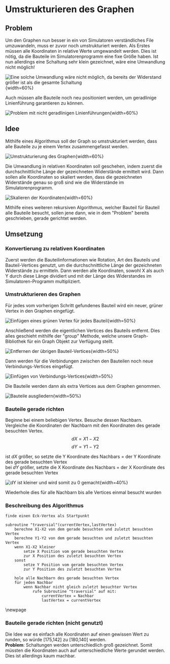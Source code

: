 # Umstrukturieren des Graphen

## Problem
Um den Graphen nun besser in ein von Simulatoren verständliches File umzuwandeln, muss er zuvor noch umstrukturiert werden. Als Erstes müssen alle Koordinaten in relative Werte umgewandelt werden. Dies ist nötig, da die Bauteile im Simulatorenprogramm eine fixe Größe haben. Ist nun allerdings eine Schaltung sehr klein gezeichnet, wäre eine Umwandlung nicht möglich!

![Eine solche Umwandlung wäre nicht möglich, da bereits der Widerstand größer ist als die gesamte Schaltung](.\Dateien\ProblemMitUmwandlung.png){width=60%}

Auch müssen alle Bauteile noch neu positioniert werden, um geradlinige Linienführung garantieren zu können.

![Problem mit nicht geradlinigen Linienführungen](.\Dateien\FromTo.png){width=60%}

## Idee
Mithilfe eines Algorithmus soll der Graph so umstrukturiert werden, dass alle Bauteile zu je einem Vertex zusammengefasst werden.

![Umstrukturierung des Graphen](.\Dateien\Umstruckturieren1.png){width=60%}

Die Umwandlung in relativen Koordinaten soll geschehen, indem zuerst die durchschnittliche Länge der gezeichneten Widerstände ermittelt wird. Dann sollen alle Koordinaten so skaliert werden, dass die gezeichneten Widerstände genau so groß sind wie die Widerstände im Simulatorenprogramm.

![Skalieren der Koordinaten](.\Dateien\ProblemMitUmwandlungLösung.png){width=60%}

Mithilfe eines weiteren rekursiven Algorithmus, welcher Bauteil für Bauteil alle Bauteile besucht, sollen jene dann, wie in dem "Problem" bereits geschrieben, gerade gerichtet werden.

## Umsetzung
### Konvertierung zu relativen Koordinaten
Zuerst werden die Bauteilinformationen wie Rotation, Art des Bauteils und Bauteil-Vertices genutzt, um die durchschnittliche Länge der gezeichneten Widerstände zu ermitteln. Dann werden alle Koordinaten, sowohl X als auch Y durch diese Länge dividiert und mit der Länge des Widerstandes im Simulatoren-Programm multipliziert.

### Umstrukturieren des Graphen
Für jedes vom vorherigen Schritt gefundenes Bauteil wird ein neuer, grüner Vertex in den Graphen eingefügt.

![Einfügen eines grünen Vertex für jedes Bauteil](.\Dateien\Umstruckturieren2.png){width=50%}

Anschließend werden die eigentlichen Vertices des Bauteils entfernt. Dies alles geschieht mithilfe der "group" Methode, welche unsere Graph-Bibliothek für ein Graph Objekt zur Verfügung stellt.

![Entfernen der übrigen Bauteil-Vertices](.\Dateien\Umstruckturieren3.png){width=50%}

Dann werden für die Verbindungen zwischen den Bauteilen noch neue Verbindungs-Vertices eingefügt.

![Einfügen von Verbindungs-Vertices](.\Dateien\Umstruckturierung4.png){width=50%}

Die Bauteile werden dann als extra Vertices aus dem Graphen genommen.

![Bauteile ausgliedern](.\Dateien\Umstruckturierung5.png){width=50%}

### Bauteile gerade richten
Beginne bei einem beliebigen Vertex. Besuche dessen Nachbarn. Vergleiche die Koordinaten der Nachbarn mit den Koordinaten des gerade besuchten Vertex.
$$
    dX = X1 - X2
$$
$$
    dY = Y1 - Y2
$$

ist $dX$ größer, so setzte die Y Koordinate des Nachbars = der Y Koordinate des gerade besuchten Vertex  
bei $dY$ größer, setzte die X Koordinate des Nachbars = der X Koordinate des gerade besuchten Vertex

![dY ist kleiner und wird somit zu 0 gemacht](.\Dateien\GeradeRichten.png){width=40%}

Wiederhole dies für alle Nachbarn bis alle Vertices einmal besucht wurden

### Beschreibung des Algorithmus  

```
finde einen Eck-Vertex als Startpunkt

subroutine "traversial"(currentVertex,lastVertex)
    berechne X1-X2 von dem gerade besuchten und zuletzt besuchten Vertex
    berechne Y1-Y2 von dem gerade besuchten und zuletzt besuchten Vertex
    wenn X1-X2 kleiner
        setze X Position vom gerade besuchten Vertex
        zur X Position des zuletzt besuchten Vertex
    sonst
        setze Y Position vom gerade besuchten Vertex
        zur Y Position des zuletzt besuchten Vertex

    hole alle Nachbarn des gerade besuchten Vertex
    für jeden Nachbar
        wenn Nachbar nicht gleich zuletzt besuchter Vertex
            rufe Subroutine "traversial" auf mit:
                currentVertex = Nachbar
                lastVertex = currentVertex
```
\newpage

### Bauteile gerade richten (nicht genutzt)
Die Idee war es einfach alle Koordinaten auf einen gewissen Wert zu runden, so würde [175,142] zu [180,140] werden.  
**Problem**: Schaltungen werden unterschiedlich groß gezeichnet. Somit müssten die Koordinaten auch auf unterschiedliche Werte gerundet werden. Dies ist allerdings kaum machbar.
